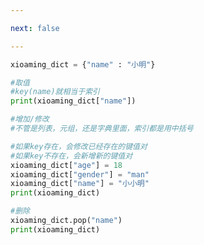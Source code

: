 ```yaml
---

next: false

---
```




<BlogInfo id="961" title="10.字典的基本使用" author="白日梦想猿" pv=0 read_times=0 pre_cost_time="0分15秒" category="高级变量类型" tag_list="['高级变量类型']" create_time="2020.02.11 09:50:13" update_time="2020.02.11 10:01:01" />

```python
xioaming_dict = {"name" : "小明"}

#取值
#key(name)就相当于索引
print(xioaming_dict["name"])

#增加/修改
#不管是列表，元组，还是字典里面，索引都是用中括号

#如果key存在，会修改已经存在的键值对
#如果key不存在，会新增新的键值对
xioaming_dict["age"] = 18
xioaming_dict["gender"] = "man"
xioaming_dict["name"] = "小小明"
print(xioaming_dict)

#删除
xioaming_dict.pop("name")
print(xioaming_dict)
```



<ActionBox />
